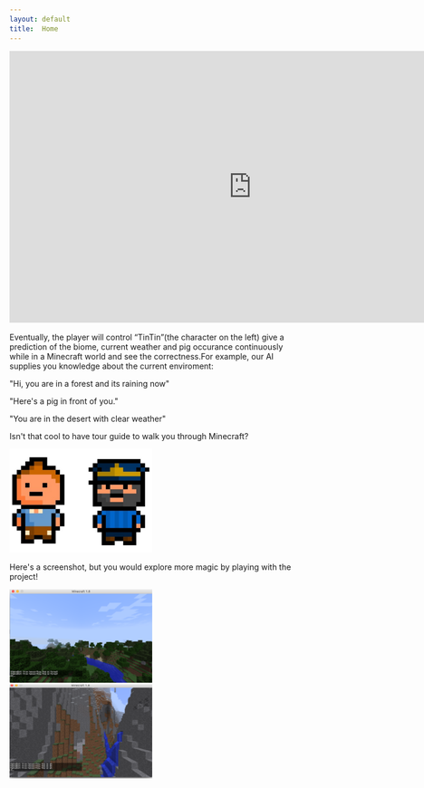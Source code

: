 ```yaml
---
layout: default
title:  Home
---
```




<div><iframe width="854" height="480" src="https://www.youtube.com/embed/tQSdubw8Bqw" frameborder="0" allowfullscreen></iframe></div>

Eventually, the player will control “TinTin”(the character on the left) give a prediction of the biome, current weather and pig occurance continuously while in a Minecraft world and see the correctness.For example, our AI supplies you knowledge about the current enviroment:

"Hi, you are in a forest and its raining now"

"Here's a pig in front of you."

"You are in the desert with clear weather"

Isn't that cool to have tour guide to walk you through Minecraft?

<img src="imgs/status/imagen.png" width="50%">


Here's a screenshot, but you would explore more magic by playing with the project!

<img src="demo.png" width="50%">

<img src="demo2.png" width="50%">




